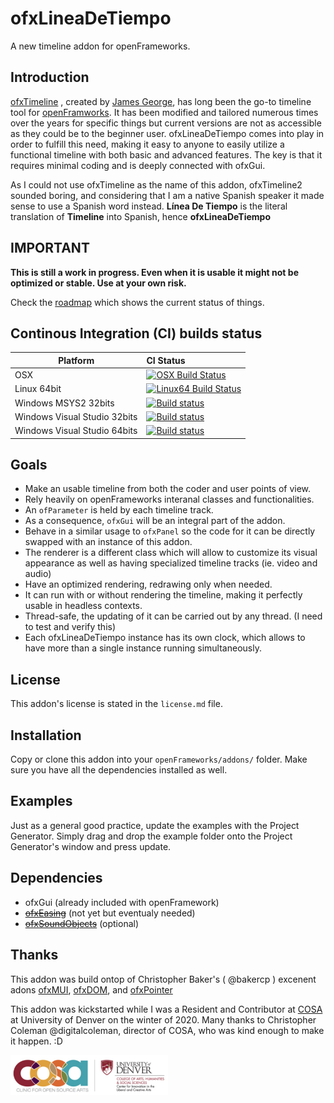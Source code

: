 # ofxLineaDeTiempo

A new timeline addon for openFrameworks.

## Introduction


[ofxTimeline](https://github.com/YCAMInterlab/ofxTimeline) , created by [James George](https://github.com/obviousjim/),  has long been the go-to timeline tool for [openFramworks](https://openframeworks.cc/). It has been modified and tailored numerous times over the years for specific things but current versions are not as accessible as they could be to the beginner user. ofxLineaDeTiempo comes into play in order to fulfill this need, making it easy to anyone to easily utilize a functional timeline with both basic and advanced features. The key is that it requires minimal coding and is deeply connected with ofxGui.

As I could not use ofxTimeline as the name of this addon, ofxTimeline2 sounded boring, and considering that I am a native Spanish speaker it made sense to use a Spanish word instead. **Línea De Tiempo** is the literal translation of **Timeline** into Spanish, hence **ofxLineaDeTiempo**

## IMPORTANT
**This is still a work in progress. Even when it is usable it might not be optimized or stable. Use at your own risk.**

Check the [roadmap](https://github.com/roymacdonald/ofxLineaDeTiempo/issues/1) which shows the current status of things.

## Continous Integration (CI) builds status
Platform                     | CI Status
-----------------------------|:---------
OSX                          | [![OSX Build Status](http://badges.herokuapp.com/travis/roymacdonald/ofxLineaDeTiempo?env=BADGE=osx&label=build&branch=master)](https://travis-ci.org/roymacdonald/ofxLineaDeTiempo)
Linux  64bit                 | [![Linux64 Build Status](http://badges.herokuapp.com/travis/roymacdonald/ofxLineaDeTiempo?env=BADGE=linux64&label=build&branch=master)](https://travis-ci.org/roymacdonald/ofxLineaDeTiempo)
Windows MSYS2 32bits         | [![Build status](https://appveyor-matrix-badges.herokuapp.com/repos/roymacdonald/ofxlineadetiempo/branch/master/1)](https://ci.appveyor.com/project/roymacdonald/ofxlineadetiempo/branch/master)
Windows Visual Studio 32bits | [![Build status](https://appveyor-matrix-badges.herokuapp.com/repos/roymacdonald/ofxlineadetiempo/branch/master/2)](https://ci.appveyor.com/project/roymacdonald/ofxlineadetiempo/branch/master)
Windows Visual Studio 64bits | [![Build status](https://appveyor-matrix-badges.herokuapp.com/repos/roymacdonald/ofxlineadetiempo/branch/master/3)](https://ci.appveyor.com/project/roymacdonald/ofxlineadetiempo/branch/master)


## Goals

* Make an usable timeline from both the coder and user points of view.
* Rely heavily on openFrameworks interanal classes and functionalities.
* An `ofParameter` is held by each timeline track.
* As a consequence, `ofxGui` will be an integral part of the addon.
* Behave in a similar usage to `ofxPanel` so the code for it can be directly swapped with an instance of this addon.
* The renderer is a different class which will allow to customize its visual appearance as well as having specialized timeline tracks (ie. video and audio)
* Have an optimized rendering, redrawing only when needed. 
* It can run with or without rendering the timeline, making it perfectly usable in headless contexts.
* Thread-safe, the updating of it can be carried out by any thread. (I need to test and verify this)
* Each ofxLineaDeTiempo instance has its own clock, which allows to have more than a single instance running simultaneously. 

## License

This addon's license is stated in the `license.md` file.

## Installation

Copy or clone this addon into your `openFrameworks/addons/` folder.
Make sure you have all the dependencies installed as well.

## Examples

Just as a general good practice, update the examples with the Project Generator. Simply drag and drop the example folder onto the Project Generator's window and press update.

## Dependencies

* ofxGui (already included with openFramework)
* [~~ofxEasing~~](https://github.com/arturoc/ofxEasing) (not yet but eventualy needed)
* [~~ofxSoundObjects~~](github.com/roymacdonald/ofxSoundObjects/) (optional)

## Thanks
This addon was build ontop of Christopher Baker's ( @bakercp ) excenent adons [ofxMUI](https://github.com/bakercp/ofxMUI), [ofxDOM](https://github.com/bakercp/ofxDOM), and [ofxPointer](https://github.com/bakercp/ofxPointer)

This addon was kickstarted while I was a Resident and Contributor at [COSA](https://www.du.edu/ahss/opensourcearts/) at University of Denver on the winter of 2020. Many thanks to Christopher Coleman @digitalcoleman, director of COSA, who was kind enough to make it happen. :D

<img src="./imgs/COSALogo.png" alt="COSA Logo" width="50%"/>





